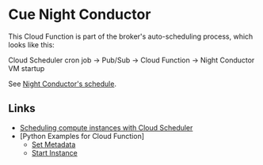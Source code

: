 # Cue Night Conductor

This Cloud Function is part of the broker's auto-scheduling process, which looks like this:

Cloud Scheduler cron job -> Pub/Sub -> Cloud Function -> Night Conductor VM startup

See [Night Conductor's schedule](night-conductor.md#night-conductors-schedule).


## Links

- [Scheduling compute instances with Cloud Scheduler](https://cloud.google.com/scheduler/docs/start-and-stop-compute-engine-instances-on-a-schedule)
- [Python Examples for Cloud Function]
    - [Set Metadata](https://cloud.google.com/compute/docs/reference/rest/v1/instances/setMetadata#examples)
    - [Start Instance](https://cloud.google.com/compute/docs/reference/rest/v1/instances/start#examples)
